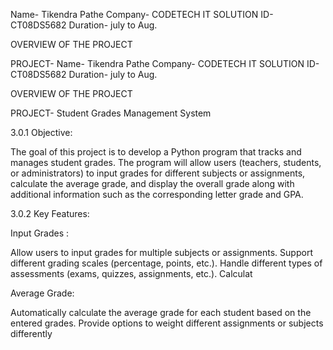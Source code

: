 Name- Tikendra Pathe Company- CODETECH IT SOLUTION ID- CT08DS5682 Duration- july to Aug.

OVERVIEW OF THE PROJECT

PROJECT- Name- Tikendra Pathe Company- CODETECH IT SOLUTION ID- CT08DS5682 Duration- july to Aug.

OVERVIEW OF THE PROJECT

PROJECT-  Student Grades Management System

3.0.1 Objective:

The goal of this project is to develop a Python program that tracks and manages student grades. The
program will allow users (teachers, students, or administrators) to input grades for different subjects or
assignments, calculate the average grade, and display the overall grade along with additional information
such as the corresponding letter grade and GPA.

3.0.2 Key Features:

Input Grades :

Allow users to input grades for multiple subjects or assignments. Support different grading scales (percentage, points, etc.). Handle different types of assessments (exams, quizzes, assignments, etc.). Calculat

Average Grade:

Automatically calculate the average grade for each student based on the entered
grades. Provide options to weight different assignments or subjects differently
